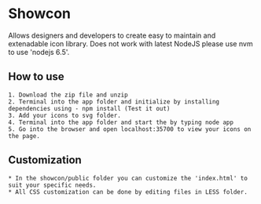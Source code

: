 # Showcon

Allows designers and developers to create easy to maintain and extenadable icon library. Does not work with latest NodeJS please use nvm to use 'nodejs 6.5'. 

## How to use

	1. Download the zip file and unzip
	2. Terminal into the app folder and initialize by installing dependencies using - npm install (Test it out)
	3. Add your icons to svg folder.
	4. Terminal into the app folder and start the by typing node app
	5. Go into the browser and open localhost:35700 to view your icons on the page. 

## Customization

	* In the showcon/public folder you can customize the 'index.html' to suit your specific needs.
	* All CSS customization can be done by editing files in LESS folder.


